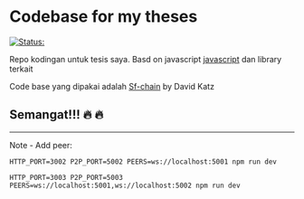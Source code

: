 # Codebase for my theses
[![Status:](https://img.shields.io/badge/Status-Ongoing--dev-blue.svg)](#Developmetn)

Repo kodingan untuk tesis saya. Basd on javascript [javascript](https://developer.mozilla.org/en-US/docs/Web/JavaScript) dan library terkait

Code base yang dipakai adalah [Sf-chain](https://github.com/15Dkatz/sf-chain) by David Katz

## Semangat!!! :fire: :fire:

---

Note - Add peer:

```HTTP_PORT=3002 P2P_PORT=5002 PEERS=ws://localhost:5001 npm run dev```

```HTTP_PORT=3003 P2P_PORT=5003 PEERS=ws://localhost:5001,ws://localhost:5002 npm run dev```